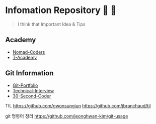 # Infomation Repository 📓 📖

> I think that Important Idea & Tips

## Academy

* [Nomad-Coders](https://academy.nomadcoders.co/courses/category/KR)
* [T-Academy](./seminar/t-Academy/T_Academy_Content.md)

## Git Information

* [Git-Portfolio](https://github.com/JSpiner/RESUME)
* [Technical-Interview](https://github.com/KSH-code/Technical-Interview)
* [30-Second-Coder](https://github.com/30-seconds/30-seconds-of-code)

TIL
https://github.com/gwonsungjun
https://github.com/jbranchaud/til

git 명령어 정리
https://github.com/jeonghwan-kim/git-usage

